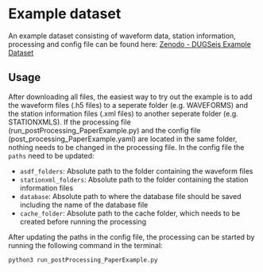 # Example dataset

An example dataset consisting of waveform data, station information, processing and config file can be found here:
[Zenodo - DUGSeis Example Dataset](https://doi.org/10.5281/zenodo.10598393)

## Usage

After downloading all files, the easiest way to try out the example is to add the waveform files (.h5 files) to a seperate folder (e.g. WAVEFORMS) and the station information files (.xml files) to another seperate folder (e.g. STATIONXMLS).
If the processing file (run_postProcessing_PaperExample.py) and the config file (post_processing_PaperExample.yaml) are located in the same folder, nothing needs to be changed in the processing file.
In the config file the `paths` need to be updated:
* `asdf_folders`: Absolute path to the folder containing the waveform files
* `stationxml_folders`: Absolute path to the folder containing the station information files
* `database`: Absolute path to where the database file should be saved including the name of the database file
* `cache_folder`: Absolute path to the cache folder, which needs to be created before running the processing

After updating the paths in the config file, the processing can be started by running the following command in the terminal:
```bash
python3 run_postProcessing_PaperExample.py
```



